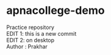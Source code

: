 # apnacollege-demo <br>
Practice repository<br>
EDIT 1: this is a new commit<br>
EDIT 2: on desktop <br> Author : Prakhar